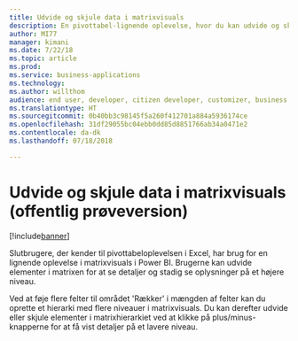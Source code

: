 ```yaml
---
title: Udvide og skjule data i matrixvisuals
description: En pivottabel-lignende oplevelse, hvor du kan udvide og skjule sektioner af visualiseringen for slutbrugerne.
author: MI77
manager: kimani
ms.date: 7/22/18
ms.topic: article
ms.prod: 
ms.service: business-applications
ms.technology: 
ms.author: willthom
audience: end user, developer, citizen developer, customizer, business analyst, IT pro
ms.translationtype: HT
ms.sourcegitcommit: 0b40bb3c98145f5a260f412701a884a5936174ce
ms.openlocfilehash: 31df29055bc04ebb0dd85d8851766ab34a0471e2
ms.contentlocale: da-dk
ms.lasthandoff: 07/18/2018

---
```


# <a name="expand-and-collapse-in-matrix-visual-public-preview"></a>Udvide og skjule data i matrixvisuals (offentlig prøveversion)

[!include[banner](../../../includes/banner.md)]

Slutbrugere, der kender til pivottabeloplevelsen i Excel, har brug for en lignende oplevelse i matrixvisuals i Power BI. Brugerne kan udvide elementer i matrixen for at se detaljer og stadig se oplysninger på et højere niveau.

Ved at føje flere felter til området 'Rækker' i mængden af felter kan du oprette et hierarki med flere niveauer i matrixvisuals. Du kan derefter udvide eller skjule elementer i matrixhierarkiet ved at klikke på plus/minus-knapperne for at få vist detaljer på et lavere niveau.

<!--
### Who uses this feature
This feature is intended for end user, developer, citizen developer, customizer, business analyst, IT pro. No additional setup is required.
## Status
### Development status
In development
#### Target timeframe
October ‘18
-->

